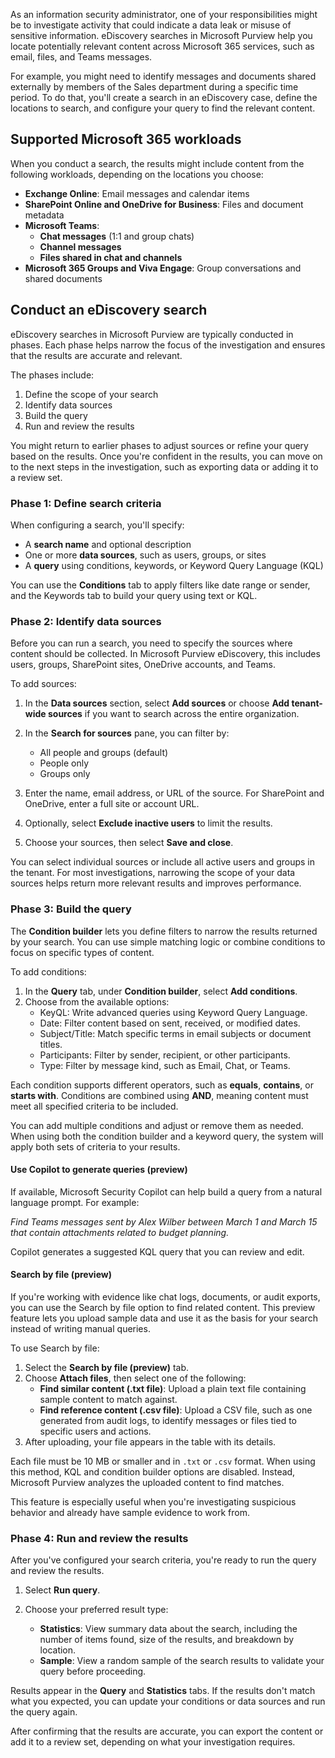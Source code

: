 As an information security administrator, one of your responsibilities might be to investigate activity that could indicate a data leak or misuse of sensitive information. eDiscovery searches in Microsoft Purview help you locate potentially relevant content across Microsoft 365 services, such as email, files, and Teams messages.

For example, you might need to identify messages and documents shared externally by members of the Sales department during a specific time period. To do that, you'll create a search in an eDiscovery case, define the locations to search, and configure your query to find the relevant content.

## Supported Microsoft 365 workloads

When you conduct a search, the results might include content from the following workloads, depending on the locations you choose:

- **Exchange Online**: Email messages and calendar items
- **SharePoint Online and OneDrive for Business**: Files and document metadata
- **Microsoft Teams**:
  - **Chat messages** (1:1 and group chats)
  - **Channel messages**
  - **Files shared in chat and channels**
- **Microsoft 365 Groups and Viva Engage**: Group conversations and shared documents

## Conduct an eDiscovery search

eDiscovery searches in Microsoft Purview are typically conducted in phases. Each phase helps narrow the focus of the investigation and ensures that the results are accurate and relevant.

The phases include:

1. Define the scope of your search
1. Identify data sources
1. Build the query
1. Run and review the results

You might return to earlier phases to adjust sources or refine your query based on the results. Once you're confident in the results, you can move on to the next steps in the investigation, such as exporting data or adding it to a review set.

### Phase 1: Define search criteria

When configuring a search, you'll specify:

- A **search name** and optional description
- One or more **data sources**, such as users, groups, or sites
- A **query** using conditions, keywords, or Keyword Query Language (KQL)

You can use the **Conditions** tab to apply filters like date range or sender, and the Keywords tab to build your query using text or KQL.

### Phase 2: Identify data sources

Before you can run a search, you need to specify the sources where content should be collected. In Microsoft Purview eDiscovery, this includes users, groups, SharePoint sites, OneDrive accounts, and Teams.

To add sources:

1. In the **Data sources** section, select **Add sources** or choose **Add tenant-wide sources** if you want to search across the entire organization.
1. In the **Search for sources** pane, you can filter by:
   - All people and groups (default)
   - People only
   - Groups only

1. Enter the name, email address, or URL of the source. For SharePoint and OneDrive, enter a full site or account URL.
1. Optionally, select **Exclude inactive users** to limit the results.
1. Choose your sources, then select **Save and close**.

You can select individual sources or include all active users and groups in the tenant. For most investigations, narrowing the scope of your data sources helps return more relevant results and improves performance.

### Phase 3: Build the query

The **Condition builder** lets you define filters to narrow the results returned by your search. You can use simple matching logic or combine conditions to focus on specific types of content.

To add conditions:

1. In the **Query** tab, under **Condition builder**, select **Add conditions**.
1. Choose from the available options:
   - KeyQL: Write advanced queries using Keyword Query Language.
   - Date: Filter content based on sent, received, or modified dates.
   - Subject/Title: Match specific terms in email subjects or document titles.
   - Participants: Filter by sender, recipient, or other participants.
   - Type: Filter by message kind, such as Email, Chat, or Teams.

Each condition supports different operators, such as **equals**, **contains**, or **starts with**. Conditions are combined using **AND**, meaning content must meet all specified criteria to be included.

You can add multiple conditions and adjust or remove them as needed. When using both the condition builder and a keyword query, the system will apply both sets of criteria to your results.

#### Use Copilot to generate queries (preview)

If available, Microsoft Security Copilot can help build a query from a natural language prompt. For example:

_Find Teams messages sent by Alex Wilber between March 1 and March 15 that contain attachments related to budget planning._

Copilot generates a suggested KQL query that you can review and edit.

#### Search by file (preview)

If you're working with evidence like chat logs, documents, or audit exports, you can use the Search by file option to find related content. This preview feature lets you upload sample data and use it as the basis for your search instead of writing manual queries.

To use Search by file:

1. Select the **Search by file (preview)** tab.
1. Choose **Attach files**, then select one of the following:
   - **Find similar content (.txt file)**: Upload a plain text file containing sample content to match against.
   - **Find reference content (.csv file)**: Upload a CSV file, such as one generated from audit logs, to identify messages or files tied to specific users and actions.
1. After uploading, your file appears in the table with its details.

Each file must be 10 MB or smaller and in `.txt` or `.csv` format. When using this method, KQL and condition builder options are disabled. Instead, Microsoft Purview analyzes the uploaded content to find matches.

This feature is especially useful when you're investigating suspicious behavior and already have sample evidence to work from.

### Phase 4: Run and review the results

After you've configured your search criteria, you're ready to run the query and review the results.

1. Select **Run query**.
1. Choose your preferred result type:

   - **Statistics**: View summary data about the search, including the number of items found, size of the results, and breakdown by location.
   - **Sample**: View a random sample of the search results to validate your query before proceeding.

Results appear in the **Query** and **Statistics** tabs. If the results don't match what you expected, you can update your conditions or data sources and run the query again.

After confirming that the results are accurate, you can export the content or add it to a review set, depending on what your investigation requires.
